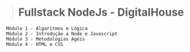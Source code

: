># Fullstack NodeJs - DigitalHouse


     Módulo 1 - Algaritmos e Lógica
     Módulo 2 - Introdução a Node e Javascript
     Módulo 3 - Metodologias Agéis
     Módulo 4 - HTML e CSS